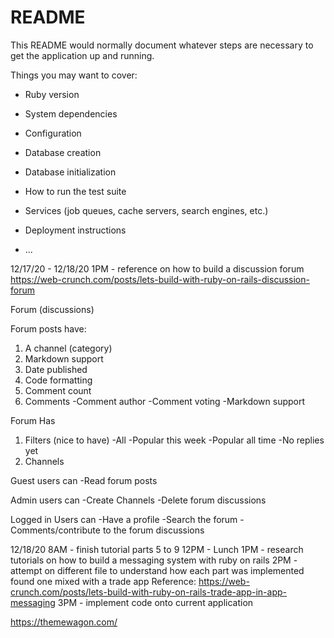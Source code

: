 # README

This README would normally document whatever steps are necessary to get the
application up and running.

Things you may want to cover:

* Ruby version

* System dependencies

* Configuration

* Database creation

* Database initialization

* How to run the test suite

* Services (job queues, cache servers, search engines, etc.)

* Deployment instructions

* ...

12/17/20 - 12/18/20
1PM - reference on how to build a discussion forum
https://web-crunch.com/posts/lets-build-with-ruby-on-rails-discussion-forum


Forum (discussions)

Forum posts have:
1. A channel (category)
2. Markdown support
3. Date published
4. Code formatting
5. Comment count
6. Comments
  -Comment author
  -Comment voting
  -Markdown support

Forum Has
1. Filters (nice to have)
  -All
  -Popular this week
  -Popular all time
  -No replies yet
2. Channels

Guest users can
-Read forum posts

Admin users can
-Create Channels
-Delete forum discussions

Logged in Users can
-Have a profile
-Search the forum
-Comments/contribute to the forum discussions


12/18/20
8AM - finish tutorial parts 5 to 9
12PM - Lunch
1PM - research tutorials on how to build a messaging system with ruby on rails
2PM - attempt on different file to understand how each part was implemented
found one mixed with a trade app
Reference:
https://web-crunch.com/posts/lets-build-with-ruby-on-rails-trade-app-in-app-messaging
3PM - implement code onto current application


https://themewagon.com/